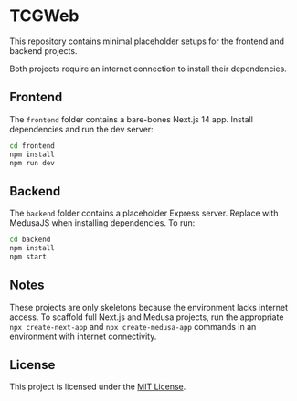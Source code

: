 # TCGWeb

This repository contains minimal placeholder setups for the frontend and backend projects.

Both projects require an internet connection to install their dependencies.

## Frontend

The `frontend` folder contains a bare-bones Next.js 14 app. Install dependencies and run the dev server:

```bash
cd frontend
npm install
npm run dev
```

## Backend

The `backend` folder contains a placeholder Express server. Replace with MedusaJS when installing dependencies. To run:

```bash
cd backend
npm install
npm start
```

## Notes

These projects are only skeletons because the environment lacks internet access. To scaffold full Next.js and Medusa projects, run the appropriate `npx create-next-app` and `npx create-medusa-app` commands in an environment with internet connectivity.

## License

This project is licensed under the [MIT License](LICENSE).
